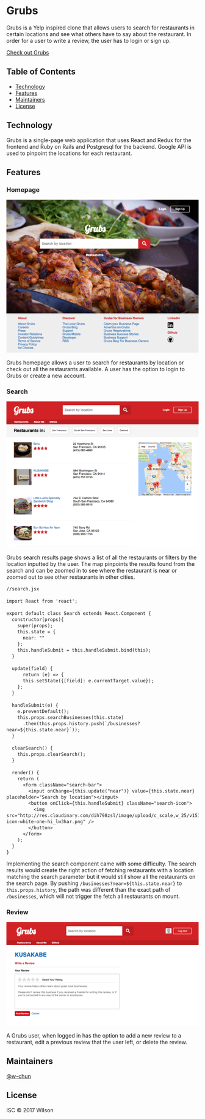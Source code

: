 # Grubs

Grubs is a Yelp inspired clone that allows users to search for restaurants in certain locations and see what others have to say about the restaurant. In order for a user to write a review, the user has to login or sign up.

[Check out Grubs](https://grubs-for-you.herokuapp.com/#/)

## Table of Contents

- [Technology](#technology)
- [Features](#features)
- [Maintainers](#maintainers)
- [License](#license)

## Technology

Grubs is a single-page web application that uses React and Redux for the frontend and Ruby on Rails and Postgresql for the backend. Google API is used to pinpoint the locations for each restaurant.

## Features

### Homepage

![Homepage](https://github.com/w-chun/Grubs/blob/master/screenshots/Home%20Page.png)

Grubs homepage allows a user to search for restaurants by location or check out all the restaurants available. A user has the option to login to Grubs or create a new account.

### Search

![Search](https://github.com/w-chun/Grubs/blob/master/screenshots/Search%20Page.png)

Grubs search results page shows a list of all the restaurants or filters by the location inputted by the user. The map pinpoints the results found from the search and can be zoomed in to see where the restaurant is near or zoomed out to see other restaurants in other cities.

```
//search.jsx

import React from 'react';

export default class Search extends React.Component {
  constructor(props){
    super(props);
    this.state = {
      near: ""
    };
    this.handleSubmit = this.handleSubmit.bind(this);
  }

  update(field) {
      return (e) => {
      this.setState({[field]: e.currentTarget.value});
    };
  }

  handleSubmit(e) {
    e.preventDefault();
    this.props.searchBusinesses(this.state)
      .then(this.props.history.push(`/businesses?near=${this.state.near}`));
  }

  clearSearch() {
    this.props.clearSearch();
  }

  render() {
    return (
      <form className="search-bar">
        <input onChange={this.update("near")} value={this.state.near} placeholder="Search by location"></input>
        <button onClick={this.handleSubmit} className="search-icon">
          <img src="http://res.cloudinary.com/dih798zsl/image/upload/c_scale,w_25/v1512001142/search-icon-white-one-hi_lw3har.png" />
        </button>
      </form>
    );
  }
}

```

Implementing the search component came with some difficulty. The search results would create the right action of fetching restaurants with a location matching the search parameter but it would still show all the restaurants on the search page. By pushing `/businesses?near=${this.state.near}` to `this.props.history`, the path was different than the exact path of `/businesses`, which will not trigger the fetch all restaurants on mount.

### Review

![Review](https://github.com/w-chun/Grubs/blob/master/screenshots/Review.png)

A Grubs user, when logged in has the option to add a new review to a restaurant, edit a previous review that the user left, or delete the review.


## Maintainers

[@w-chun](https://github.com/w-chun)


## License

ISC © 2017 Wilson
